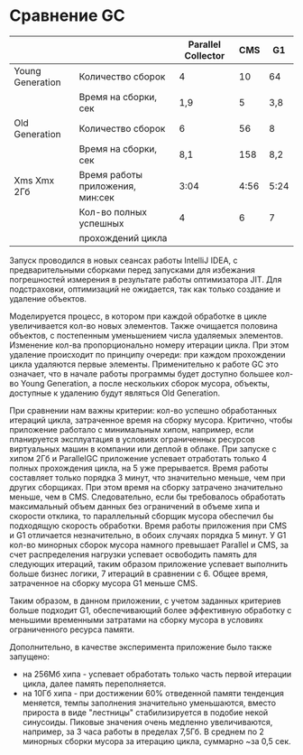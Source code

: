 # Сравнение GC
|                  |                                  | Parallel Collector | CMS     | G1   |
|------------------|----------------------------------|--------------------|---------|------|
| Young Generation | Количество сборок                | 4                  | 10      | 64   |
|                  | Время на сборки, сек             | 1,9                | 5       | 3,8  |
| Old Generation   | Количество сборок                | 6                  | 56      | 8    |
|                  | Время на сборки, сек             | 8,1                | 158     | 8,2  |
| Xms Xmx 2Гб      | Время работы приложения, мин:сек | 3:04               | 4:56    | 5:24 |
|                  | Кол-во полных успешных           | 4                  | 6       | 7    |
|                  | прохождений цикла                |                    |         |      |


Запуск проводился в новых сеансах работы IntelliJ IDEA, с предварительными сборками перед запусками для избежания 
погрешностей измерения в результате работы оптимизатора JIT. Для подстраховки, оптимизаций не ожидается, так как 
только создание и удаление объектов.

Моделируется процесс, в котором при каждой обработке в цикле увеличивается кол-во новых элементов.
Также очищается половина объектов, с постепенным уменьшением числа удаляемых элементов. 
Изменение кол-ва пропорционально номеру итерации цикла. 
При этом удаление происходит по принципу очереди: при каждом прохождении цикла удаляются первые элементы.
Применительно к работе GC это означает, что в начале работы программы будет доступно большее кол-во Young Generation, 
а после нескольких сборок мусора, объекты, доступные к удалению будут являться Old Generation.

При сравнении нам важны критерии: кол-во успешно обработанных итераций цикла, затраченное время на сборку мусора. 
Критично, чтобы приложение работало с минимальным хипом, например, если планируется эксплуатация в условиях 
ограниченных ресурсов виртуальных машин в компании или деплой в облаке.
При запуске с хипом 2Гб и ParallelGC приложение успевает отработать только 4 полных прохождения 
цикла, на 5 уже прерывается. 
Время работы составляет только порядка 3 минут, что значительно меньше, чем при других сборщиках. 
При этом время на сборку затрачено значительно меньше, чем в CMS. Следовательно, если бы требовалось обработать 
максимальный объем данных без ограничений в объеме хипа и скорости отклика, то параллельный сборщик мусора обеспечил бы 
подходящую скорость обработки.
Время работы приложения при CMS и G1 отличается незначительно, в обоих случаях порядка 5 минут. 
У G1 кол-во минорных сборок мусора намного превышает Parallel и CMS, 
за счет распределения нагрузки успевает освободить память для следующих итераций, 
таким образом приложение успевает выполнить больше бизнес логики, 7 итераций в сравнении с 6. 
Общее время, затраченное на сборку мусора G1 меньше CMS.

Таким образом, в данном приложении, с учетом заданных критериев больше подходит G1, обеспечивающий более эффективную 
обработку с меньшими временными затратами на сборку мусора в условиях ограниченного ресурса памяти. 


Дополнительно, в качестве эксперимента приложение было также запущено:
 - на 256Мб хипа - успевает обработать только часть первой итерации цикла, далее память переполняется.
 - на 10Гб хипа - при достижении 60% отведенной памяти тенденция меняется, темпы заполнения значительно уменьшаются, 
 вместо прироста в виде "лестницы" стабилизируется в подобие некой синусоиды. Пиковые значения очень медленно 
 увеличиваются, например, за 3 часа работы в пределах 7,5Гб. В среднем по 2 минорных сборки мусора 
 за итерацию цикла, суммарно ~за 0,5 сек.